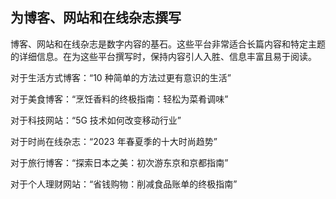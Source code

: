## 为博客、网站和在线杂志撰写

博客、网站和在线杂志是数字内容的基石。这些平台非常适合长篇内容和特定主题的详细信息。在为这些平台撰写时，保持内容引人入胜、信息丰富且易于阅读。

对于生活方式博客：“10 种简单的方法过更有意识的生活”

对于美食博客：“烹饪香料的终极指南：轻松为菜肴调味”

对于科技网站：“5G 技术如何改变移动行业”

对于时尚在线杂志：“2023 年春夏季的十大时尚趋势”

对于旅行博客：“探索日本之美：初次游东京和京都指南”

对于个人理财网站：“省钱购物：削减食品账单的终极指南”

